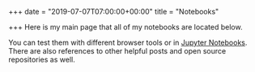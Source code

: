 +++
date = "2019-07-07T07:00:00+00:00"
title = "Notebooks"

+++
Here is my main page that all of my notebooks are located below.

You can test them with different browser tools or in [Jupyter Notebooks](https://jupyter.org/). There are also references to other helpful posts and open source repositories as well.
